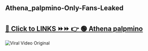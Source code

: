 
 ## Athena_palpmino-Only-Fans-Leaked

# <h2><a href="https://clipsfans.com/Athena_palpmino&ref=git">🔗 Click to LINKS ⏩⏩ 👉 🟢 Athena palpmino </a></h2>

<a href="https://clipsfans.com/Athena_palpmino&ref=git" rel="nofollow" data-target="animated-image.originalLink"><img src="https://i.ibb.co.com/xMMVF88/686577567.gif" alt="Viral Video Original" style="max-width: 100%; display: inline-block;" data-target="animated-image.originalImage"></a>
